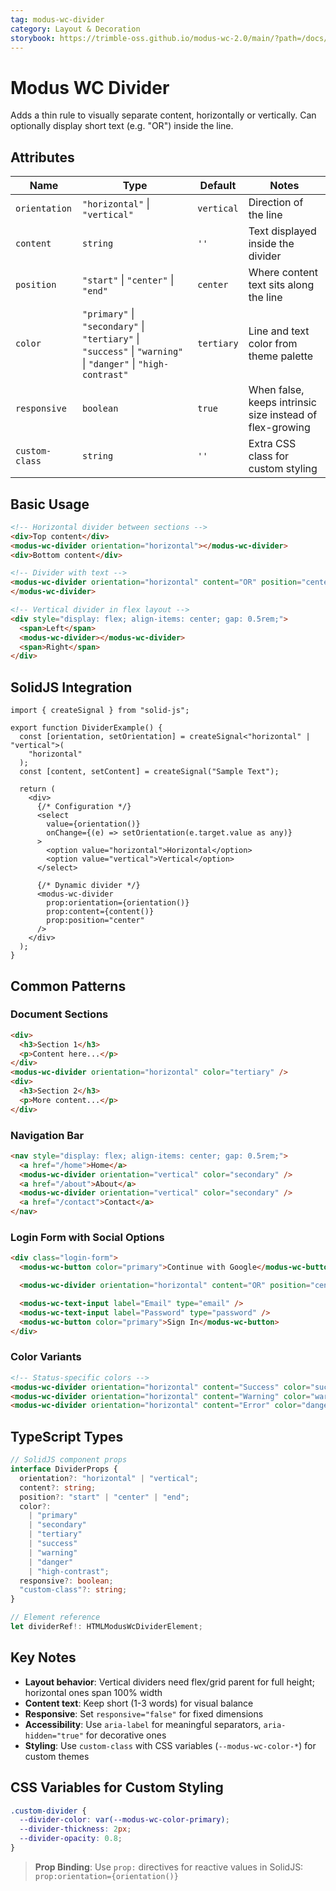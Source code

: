 ```yaml
---
tag: modus-wc-divider
category: Layout & Decoration
storybook: https://trimble-oss.github.io/modus-wc-2.0/main/?path=/docs/components-divider--docs
---
```


# Modus WC Divider

Adds a thin rule to visually separate content, horizontally or vertically. Can optionally display short text (e.g. "OR") inside the line.

## Attributes

| Name           | Type                                                                                                          | Default    | Notes                                                    |
| -------------- | ------------------------------------------------------------------------------------------------------------- | ---------- | -------------------------------------------------------- |
| `orientation`  | `"horizontal"` \| `"vertical"`                                                                                | `vertical` | Direction of the line                                    |
| `content`      | `string`                                                                                                      | `''`       | Text displayed inside the divider                        |
| `position`     | `"start"` \| `"center"` \| `"end"`                                                                            | `center`   | Where content text sits along the line                   |
| `color`        | `"primary"` \| `"secondary"` \| `"tertiary"` \| `"success"` \| `"warning"` \| `"danger"` \| `"high-contrast"` | `tertiary` | Line and text color from theme palette                   |
| `responsive`   | `boolean`                                                                                                     | `true`     | When false, keeps intrinsic size instead of flex-growing |
| `custom-class` | `string`                                                                                                      | `''`       | Extra CSS class for custom styling                       |

## Basic Usage

```html
<!-- Horizontal divider between sections -->
<div>Top content</div>
<modus-wc-divider orientation="horizontal"></modus-wc-divider>
<div>Bottom content</div>

<!-- Divider with text -->
<modus-wc-divider orientation="horizontal" content="OR" position="center">
</modus-wc-divider>

<!-- Vertical divider in flex layout -->
<div style="display: flex; align-items: center; gap: 0.5rem;">
  <span>Left</span>
  <modus-wc-divider></modus-wc-divider>
  <span>Right</span>
</div>
```

## SolidJS Integration

```tsx
import { createSignal } from "solid-js";

export function DividerExample() {
  const [orientation, setOrientation] = createSignal<"horizontal" | "vertical">(
    "horizontal"
  );
  const [content, setContent] = createSignal("Sample Text");

  return (
    <div>
      {/* Configuration */}
      <select
        value={orientation()}
        onChange={(e) => setOrientation(e.target.value as any)}
      >
        <option value="horizontal">Horizontal</option>
        <option value="vertical">Vertical</option>
      </select>

      {/* Dynamic divider */}
      <modus-wc-divider
        prop:orientation={orientation()}
        prop:content={content()}
        prop:position="center"
      />
    </div>
  );
}
```

## Common Patterns

### Document Sections

```html
<div>
  <h3>Section 1</h3>
  <p>Content here...</p>
</div>
<modus-wc-divider orientation="horizontal" color="tertiary" />
<div>
  <h3>Section 2</h3>
  <p>More content...</p>
</div>
```

### Navigation Bar

```html
<nav style="display: flex; align-items: center; gap: 0.5rem;">
  <a href="/home">Home</a>
  <modus-wc-divider orientation="vertical" color="secondary" />
  <a href="/about">About</a>
  <modus-wc-divider orientation="vertical" color="secondary" />
  <a href="/contact">Contact</a>
</nav>
```

### Login Form with Social Options

```html
<div class="login-form">
  <modus-wc-button color="primary">Continue with Google</modus-wc-button>

  <modus-wc-divider orientation="horizontal" content="OR" position="center" />

  <modus-wc-text-input label="Email" type="email" />
  <modus-wc-text-input label="Password" type="password" />
  <modus-wc-button color="primary">Sign In</modus-wc-button>
</div>
```

### Color Variants

```html
<!-- Status-specific colors -->
<modus-wc-divider orientation="horizontal" content="Success" color="success" />
<modus-wc-divider orientation="horizontal" content="Warning" color="warning" />
<modus-wc-divider orientation="horizontal" content="Error" color="danger" />
```

## TypeScript Types

```typescript
// SolidJS component props
interface DividerProps {
  orientation?: "horizontal" | "vertical";
  content?: string;
  position?: "start" | "center" | "end";
  color?:
    | "primary"
    | "secondary"
    | "tertiary"
    | "success"
    | "warning"
    | "danger"
    | "high-contrast";
  responsive?: boolean;
  "custom-class"?: string;
}

// Element reference
let dividerRef!: HTMLModusWcDividerElement;
```

## Key Notes

- **Layout behavior**: Vertical dividers need flex/grid parent for full height; horizontal ones span 100% width
- **Content text**: Keep short (1-3 words) for visual balance
- **Responsive**: Set `responsive="false"` for fixed dimensions
- **Accessibility**: Use `aria-label` for meaningful separators, `aria-hidden="true"` for decorative ones
- **Styling**: Use `custom-class` with CSS variables (`--modus-wc-color-*`) for custom themes

## CSS Variables for Custom Styling

```css
.custom-divider {
  --divider-color: var(--modus-wc-color-primary);
  --divider-thickness: 2px;
  --divider-opacity: 0.8;
}
```

> **Prop Binding**: Use `prop:` directives for reactive values in SolidJS: `prop:orientation={orientation()}`
